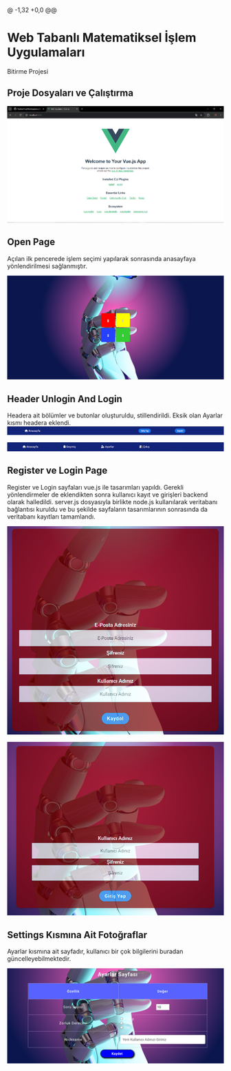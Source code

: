 @ -1,32 +0,0 @@
# Web Tabanlı Matematiksel İşlem Uygulamaları

Bitirme Projesi

## Proje Dosyaları ve Çalıştırma

![alt text](files.png)

## Open Page
Açılan ilk pencerede işlem seçimi yapılarak sonrasında anasayfaya yönlendirilmesi sağlanmıştır.

![alt text](openpage.png)

## Header Unlogin And Login

Headera ait bölümler ve butonlar oluşturuldu, stillendirildi. Eksik olan Ayarlar kısmı headera eklendi.
![alt text](unloginheader.png)

![alt text](loginheader.png)

## Register ve Login Page

Register ve Login sayfaları vue.js ile tasarımları yapıldı. Gerekli yönlendirmeler de eklendikten sonra kullanıcı kayıt ve girişleri backend olarak halledildi. server.js dosyasıyla birlikte node.js kullanılarak  veritabanı bağlantısı kuruldu ve bu şekilde sayfaların tasarımlarının sonrasında da veritabanı kayıtları tamamlandı.

![alt text](register.png)

![alt text](login.png)

## Settings Kısmına Ait Fotoğraflar
Ayarlar kısmına ait sayfadır, kullanıcı bir çok bilgilerini buradan güncelleyebilmektedir.

![alt text](settings.png)